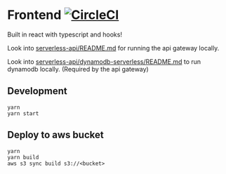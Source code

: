 # Frontend [![CircleCI](https://circleci.com/gh/fredagsdeploy/hashtag-lunch-reviews.svg?style=svg)](https://circleci.com/gh/fredagsdeploy/hashtag-lunch-reviews)

Built in react with typescript and hooks!

Look into [serverless-api/README.md](serverless-api/README.md) for running the api gateway locally.

Look into [serverless-api/dynamodb-serverless/README.md](serverless-api/dynamodb-serverless/README.md) to run dynamodb locally. (Required by the api gateway)

## Development

```shell
yarn
yarn start
```

## Deploy to aws bucket

```shell
yarn
yarn build
aws s3 sync build s3://<bucket>
```
